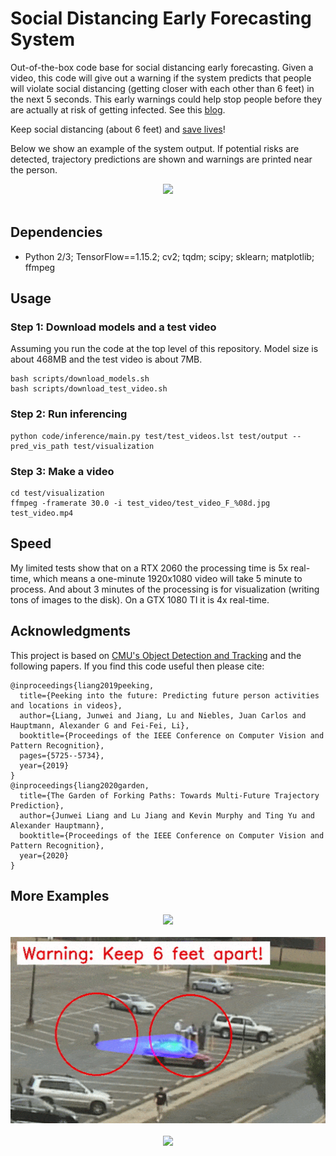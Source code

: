 # Social Distancing Early Forecasting System

Out-of-the-box code base for social distancing early forecasting. Given a video, this code will give out a warning if the system predicts that people will violate social distancing (getting closer with each other than 6 feet) in the next 5 seconds. This early warnings could help stop people before they are actually at risk of getting infected. See this [blog](https://medium.com/@junweil/social-distancing-early-forecasting-system-60186baa67f5).

Keep social distancing (about 6 feet) and [save lives](https://www.cdc.gov/)!

Below we show an example of the system output. If potential risks are detected, trajectory predictions are shown and warnings are printed near the person.

<div align="center">
  <div style="">
      <img src="images/VIRAT_S_000008.short.crop.gif" width="600px" />
  </div>
  <br/>
</div>


## Dependencies
+ Python 2/3; TensorFlow==1.15.2; cv2; tqdm; scipy; sklearn; matplotlib; ffmpeg

## Usage
### Step 1: Download models and a test video
Assuming you run the code at the top level of this repository. Model size is about 468MB and the test video is about 7MB.
```
bash scripts/download_models.sh
bash scripts/download_test_video.sh
```

### Step 2: Run inferencing
```
python code/inference/main.py test/test_videos.lst test/output --pred_vis_path test/visualization
```

### Step 3: Make a video
```
cd test/visualization
ffmpeg -framerate 30.0 -i test_video/test_video_F_%08d.jpg test_video.mp4
```

## Speed
My limited tests show that on a RTX 2060 the processing time is 5x real-time, which means a one-minute 1920x1080 video will take 5 minute to process. And about 3 minutes of the processing is for visualization (writing tons of images to the disk). On a GTX 1080 TI it is 4x real-time.

## Acknowledgments
This project is based on [CMU's Object Detection and Tracking](https://github.com/JunweiLiang/Object_Detection_Tracking) and the following papers.
If you find this code useful then please cite:
```
@inproceedings{liang2019peeking,
  title={Peeking into the future: Predicting future person activities and locations in videos},
  author={Liang, Junwei and Jiang, Lu and Niebles, Juan Carlos and Hauptmann, Alexander G and Fei-Fei, Li},
  booktitle={Proceedings of the IEEE Conference on Computer Vision and Pattern Recognition},
  pages={5725--5734},
  year={2019}
}
@inproceedings{liang2020garden,
  title={The Garden of Forking Paths: Towards Multi-Future Trajectory Prediction},
  author={Junwei Liang and Lu Jiang and Kevin Murphy and Ting Yu and Alexander Hauptmann},
  booktitle={Proceedings of the IEEE Conference on Computer Vision and Pattern Recognition},
  year={2020}
}
```

## More Examples
<div align="center">
  <div style="">
      <img src="images/VIRAT_S_040104_04_000854_000934.crop.gif" width="600px" />
  </div>
  <br/>
  <div style="">
      <img src="images/VIRAT_S_000201_05_001081_001215.crop.gif" width="600px" />
  </div>
  <br/>
  <div style="">
      <img src="images/VIRAT_S_040104_01_000227_000457.crop.gif" width="500px" />
  </div>
</div>

